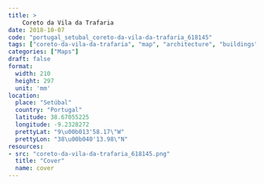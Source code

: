 ```yaml
---
title: > 
    Coreto da Vila da Trafaria
date: 2018-10-07
code: "portugal_setubal_coreto-da-vila-da-trafaria_618145"
tags: ["coreto-da-vila-da-trafaria", "map", "architecture", "buildings", "Setúbal", "Portugal"]
categories: ["Maps"]
draft: false
format:
  width: 210
  height: 297
  unit: 'mm'
location:
  place: "Setúbal"
  country: "Portugal"
  latitude: 38.67055225
  longitude: -9.2328272
  prettyLat: "9\u00b013'58.17\"W"
  prettyLon: "38\u00b040'13.98\"N"
resources:
- src: "coreto-da-vila-da-trafaria_618145.png"
  title: "Cover"
  name: cover
---
```


